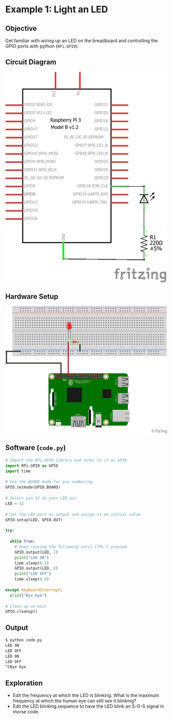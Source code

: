 # Example 1: Light an LED

## Objective

Get familiar with wiring up an LED on the breadboard and controlling the GPIO ports with python (`RPi.GPIO`).

## Circuit Diagram

![Image of circuit diagram](schem.png)

## Hardware Setup

![Image of hardware setup](bb.png)

## Software (`code.py`)

``` python
# Import the RPi.GPIO library and refer to it as GPIO
import RPi.GPIO as GPIO
import time

# Use the BOARD mode for pin numbering
GPIO.setmode(GPIO.BOARD)

# Select pin 12 as your LED pin
LED = 12

# Set the LED port as output and assign it an initial value
GPIO.setup(LED, GPIO.OUT)

try:

  while True:
    # Keep running the following until CTRL-C pressed
    GPIO.output(LED, 1)
    print("LED ON")
    time.sleep(0.5)
    GPIO.output(LED, 0)
    print("LED OFF")
    time.sleep(0.5)

except KeyboardInterrupt:
  print("Bye bye")

# Clean up on exit
GPIO.cleanup()
```

## Output

``` bash
$ python code.py
LED ON
LED OFF
LED ON
LED OFF
^CBye bye
```

## Exploration

* Edit the frequency at which the LED is blinking. What is the maximum frequency at which the human eye can still see it blinking?
* Edit the LED blinking sequence to have the LED blink an S-O-S signal in morse code.

